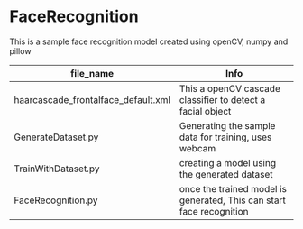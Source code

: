 
# FaceRecognition 

This is a sample face recognition model created using openCV, numpy and pillow


| file_name | Info |
| --- | --- |
| haarcascade_frontalface_default.xml | This a openCV cascade classifier to detect a facial object |
| GenerateDataset.py | Generating the sample data for training, uses webcam |
| TrainWithDataset.py | creating a model using the generated dataset |
| FaceRecognition.py | once the trained model is generated, This can start face recognition | 
